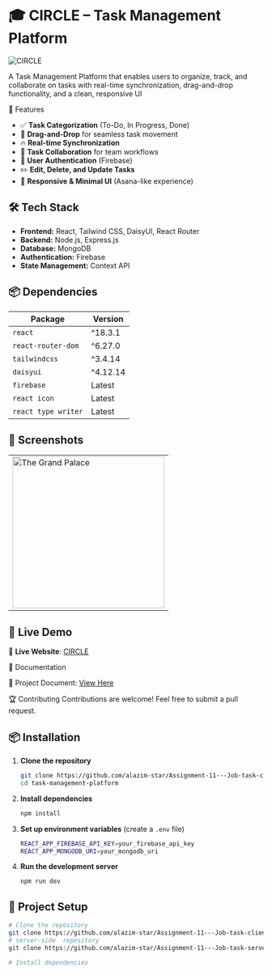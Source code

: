 # 🎓 CIRCLE – Task Management Platform

![CIRCLE]()

A Task Management Platform that enables users to organize, track, and collaborate on tasks with real-time synchronization, drag-and-drop functionality, and a clean, responsive UI


🎯 Features
- ✅ **Task Categorization** (To-Do, In Progress, Done)
- 🔄 **Drag-and-Drop** for seamless task movement
- 🔥 **Real-time Synchronization**
- 👥 **Task Collaboration** for team workflows
- 🔑 **User Authentication** (Firebase)
- ✏️ **Edit, Delete, and Update Tasks**
- 📱 **Responsive & Minimal UI** (Asana-like experience)


## 🛠️ Tech Stack
- **Frontend:** React, Tailwind CSS, DaisyUI, React Router
- **Backend:** Node.js, Express.js
- **Database:** MongoDB
- **Authentication:** Firebase
- **State Management:** Context API

## 📦 Dependencies

| Package             | Version  |
|---------------------|----------|
| `react`            | ^18.3.1  |
| `react-router-dom` | ^6.27.0  |
| `tailwindcss`      | ^3.4.14  |
| `daisyui`          | ^4.12.14 |
| `firebase`         | Latest   |
| `react icon`       | Latest   |
| `react type writer`| Latest   |

## 📸 Screenshots  

<div align="center">
  <table>
    <tr>
      <td><img src="" width="300" alt="The Grand Palace"></td>
    </tr>
  </table>
</div>

## 🚀 Live Demo  

🔗 **Live Website**: [CIRCLE]()  

📜 Documentation

📄 Project Document:  [View Here ](https://docs.google.com/document/d/1_uGyEZ1SN_60Enj_NDNroTZ0okAjDjfMZV6yF2WgVtk/edit?tab=t.0#heading=h.kg36simxeawx)     

🏆 Contributing
Contributions are welcome! Feel free to submit a pull request.

## 📦 Installation
1. **Clone the repository**
   ```sh
   git clone https://github.com/alazim-star/Assignment-11---Job-task-client-side.git
   cd task-management-platform
   ```

2. **Install dependencies**
   ```sh
   npm install
   ```

3. **Set up environment variables** (create a `.env` file)
   ```sh
   REACT_APP_FIREBASE_API_KEY=your_firebase_api_key
   REACT_APP_MONGODB_URI=your_mongodb_uri
   ```

4. **Run the development server**
   ```sh
   npm run dev
   ```


## 📂 Project Setup

```bash
# Clone the repository
git clone https://github.com/alazim-star/Assignment-11---Job-task-client-side.git
# server-side  repository
git clone https://github.com/alazim-star/Assignment-11---Job-task-server-side.git

# Install dependencies
